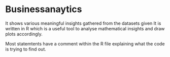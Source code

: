 # Businessanaytics

It shows various meaningful insights gathered from the datasets given 
It is written in R which is a useful tool to analyse mathematical insights and draw plots accordingly.

Most statemtents have a comment within the R file explaining what the code is trying to find out. 
